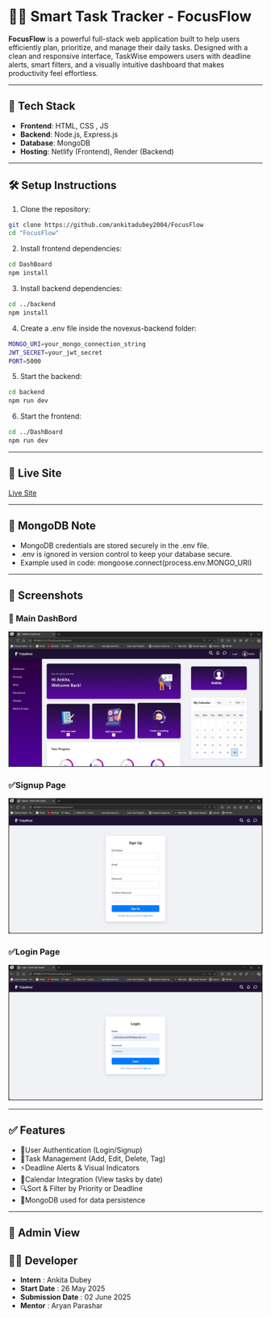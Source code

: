 # 🧑‍💻 Smart Task Tracker -  FocusFlow

**FocusFlow** is a powerful full-stack web application built to help users efficiently plan, prioritize, and manage their daily tasks. Designed with a clean and responsive interface, TaskWise empowers users with deadline alerts, smart filters, and a visually intuitive dashboard that makes productivity feel effortless.


---

## 🚀 Tech Stack

- **Frontend**: HTML, CSS , JS
- **Backend**: Node.js, Express.js
- **Database**: MongoDB
- **Hosting**: Netlify (Frontend), Render (Backend)

---

## 🛠️ Setup Instructions

1. Clone the repository:
```bash
git clone https://github.com/ankitadubey2004/FocusFlow
cd "FocusFlow"
```

2. Install frontend dependencies:
```bash
cd DashBoard
npm install
```

3. Install backend dependencies:
```bash
cd ../backend
npm install
```

4. Create a .env file inside the novexus-backend folder:
```bash
MONGO_URI=your_mongo_connection_string
JWT_SECRET=your_jwt_secret
PORT=5000
```


5. Start the backend:
```bash
cd backend
npm run dev
```
 

6. Start the frontend:
```bash
cd ../DashBoard
npm run dev
```

---


## 🔗 Live Site
[Live Site](https://tinymind-dash.netlify.app/)

---

## 🔐 MongoDB Note
- MongoDB credentials are stored securely in the .env file.
- .env is ignored in version control to keep your database secure.
- Example used in code: mongoose.connect(process.env.MONGO_URI)

--- 

## 📸 Screenshots

### 📝 Main DashBord 
![Form Screenshot](DashBoard/assests/images/Screenshot%202025-05-30%20091017.png)

### ✅Signup Page 
![Confirmation Screenshot](DashBoard/assests/images/Screenshot%202025-05-30%20091030.png)

### ✅Login Page 
![Confirmation Screenshot](DashBoard/assests/images/Screenshot%202025-05-30%20091042.png)


---

## ✅ Features
- 🔐User Authentication (Login/Signup)
- 📌Task Management (Add, Edit, Delete, Tag)
- ⚡Deadline Alerts & Visual Indicators
- 📅Calendar Integration (View tasks by date)
- 🔍Sort & Filter by Priority or Deadline
- 🔐MongoDB used for data persistence

--- 

## 🔁 Admin View

## 👩‍💻 Developer
- **Intern** : Ankita Dubey
-  **Start Date** : 26 May 2025
-  **Submission Date** : 02 June 2025
-  **Mentor** : Aryan Parashar





